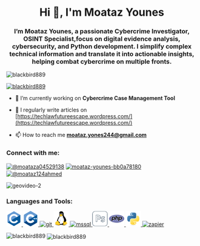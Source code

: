 <h1 align="center">Hi 👋, I'm Moataz Younes</h1>
<h3 align="center">I’m Moataz Younes, a passionate Cybercrime Investigator, OSINT Specialist,focus on digital evidence analysis, cybersecurity, and Python development. I simplify complex technical information and translate it into actionable insights, helping combat cybercrime on multiple fronts.</h3>

<p align="left"> <img src="https://komarev.com/ghpvc/?username=blackbird889&label=Profile%20views&color=0e75b6&style=flat" alt="blackbird889" /> </p>

<p align="left"> <a href="https://github.com/ryo-ma/github-profile-trophy"><img src="https://github-profile-trophy.vercel.app/?username=blackbird889" alt="blackbird889" /></a> </p>

- 🔭 I’m currently working on **Cybercrime Case Management Tool**

- 📝 I regularly write articles on [https://techlawfutureescape.wordpress.com/](https://techlawfutureescape.wordpress.com/)

- 📫 How to reach me **moataz.yones244@gmail.com**

<h3 align="left">Connect with me:</h3>
<p align="left">
<a href="https://twitter.com/@moataza04529138" target="blank"><img align="center" src="https://raw.githubusercontent.com/rahuldkjain/github-profile-readme-generator/master/src/images/icons/Social/twitter.svg" alt="@moataza04529138" height="30" width="40" /></a>
<a href="https://linkedin.com/in/moataz-younes-bb0a78180" target="blank"><img align="center" src="https://raw.githubusercontent.com/rahuldkjain/github-profile-readme-generator/master/src/images/icons/Social/linked-in-alt.svg" alt="moataz-younes-bb0a78180" height="30" width="40" /></a>
<a href="https://medium.com/@moataz124ahmed" target="blank"><img align="center" src="https://raw.githubusercontent.com/rahuldkjain/github-profile-readme-generator/master/src/images/icons/Social/medium.svg" alt="@moataz124ahmed" height="30" width="40" /></a>
</p>

![geovideo-2](https://github.com/user-attachments/assets/01a48e0a-65ae-4d39-89ec-6b93f7982810)

<h3 align="left">Languages and Tools:</h3>
<p align="left"> <a href="https://www.cprogramming.com/" target="_blank" rel="noreferrer"> <img src="https://raw.githubusercontent.com/devicons/devicon/master/icons/c/c-original.svg" alt="c" width="40" height="40"/> </a> <a href="https://www.w3schools.com/cpp/" target="_blank" rel="noreferrer"> <img src="https://raw.githubusercontent.com/devicons/devicon/master/icons/cplusplus/cplusplus-original.svg" alt="cplusplus" width="40" height="40"/> </a> <a href="https://git-scm.com/" target="_blank" rel="noreferrer"> <img src="https://www.vectorlogo.zone/logos/git-scm/git-scm-icon.svg" alt="git" width="40" height="40"/> </a> <a href="https://www.linux.org/" target="_blank" rel="noreferrer"> <img src="https://raw.githubusercontent.com/devicons/devicon/master/icons/linux/linux-original.svg" alt="linux" width="40" height="40"/> </a> <a href="https://www.microsoft.com/en-us/sql-server" target="_blank" rel="noreferrer"> <img src="https://www.svgrepo.com/show/303229/microsoft-sql-server-logo.svg" alt="mssql" width="40" height="40"/> </a> <a href="https://www.photoshop.com/en" target="_blank" rel="noreferrer"> <img src="https://raw.githubusercontent.com/devicons/devicon/master/icons/photoshop/photoshop-line.svg" alt="photoshop" width="40" height="40"/> </a> <a href="https://www.php.net" target="_blank" rel="noreferrer"> <img src="https://raw.githubusercontent.com/devicons/devicon/master/icons/php/php-original.svg" alt="php" width="40" height="40"/> </a> <a href="https://www.python.org" target="_blank" rel="noreferrer"> <img src="https://raw.githubusercontent.com/devicons/devicon/master/icons/python/python-original.svg" alt="python" width="40" height="40"/> </a> <a href="https://zapier.com" target="_blank" rel="noreferrer"> <img src="https://www.vectorlogo.zone/logos/zapier/zapier-icon.svg" alt="zapier" width="40" height="40"/> </a> </p>

<p><img align="left" src="https://github-readme-stats.vercel.app/api/top-langs?username=blackbird889&show_icons=true&locale=en&layout=compact" alt="blackbird889" /></p>

<p>&nbsp;<img align="center" src="https://github-readme-stats.vercel.app/api?username=blackbird889&show_icons=true&locale=en" alt="blackbird889" /></p>
